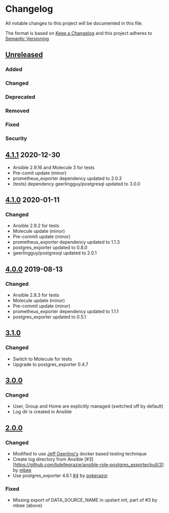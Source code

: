 # Changelog
All notable changes to this project will be documented in this file.

The format is based on [Keep a Changelog](http://keepachangelog.com/en/1.0.0/)
and this project adheres to [Semantic Versioning](http://semver.org/spec/v2.0.0.html).

## [Unreleased]
### Added
### Changed
### Deprecated
### Removed
### Fixed
### Security

## [4.1.1] 2020-12-30
- Ansible 2.9.16 and Molecule 3 for tests
- Pre-comit update (minor)
- prometheus\_exporter dependency updated to 2.0.3
- (tests) dependency geerlingguy/postgresql updated to 3.0.0

## [4.1.0] 2020-01-11
### Changed
- Ansible 2.9.2 for tests
- Molecule update (minor)
- Pre-commit update (minor)
- prometheus\_exporter dependency updated to 1.1.3
- postgres\_exporter updated to 0.8.0
- geerlingguy/postgresql updated to 2.0.1

## [4.0.0] 2019-08-13
### Changed
- Ansible 2.8.3 for tests
- Molecule update (minor)
- Pre-commit update (minor)
- prometheus\_exporter dependency updated to 1.1.1
- postgres\_exporter updated to 0.5.1

## [3.1.0]
### Changed
- Switch to Molecule for tests
- Upgrade to postgres\_exporter 0.4.7

## [3.0.0]
### Changed
- User, Group and Home are explicitly managed (switched off by default)
- Log dir is created in Ansible

## [2.0.0]
### Changed
- Modified to use [Jeff Geerling's](https://github.com/geerlingguy/) docker based testing technique
- Create log directory from Ansible [#3][https://github.com/bdellegrazie/ansible-role-postgres_exporter/pull/3] by [mbee](https://github.com/mbee)
- Use postgres\_exporter 4.6.1 [#4](https://github.com/bdellegrazie/ansible-role-postgres_exporter/pull/4) by [pokerazor](https://github.com/pokerazor)
### Fixed
- Missing export of DATA\_SOURCE\_NAME in upstart init, part of #3 by mbee (above)

[Unreleased]: https://github.com/bdellegrazie/ansible-role-postgresql_exporter/compare/v4.1.1...HEAD
[4.1.1]: https://github.com/bdellegrazie/ansible-role-postgresql_exporter/compare/v4.1.0...v4.1.1
[4.1.0]: https://github.com/bdellegrazie/ansible-role-postgresql_exporter/compare/v4.0.0...v4.1.0
[4.0.0]: https://github.com/bdellegrazie/ansible-role-postgresql_exporter/compare/v3.1.0...v4.0.0
[3.1.0]: https://github.com/bdellegrazie/ansible-role-postgresql_exporter/compare/v3.0.0...v3.1.0
[3.0.0]: https://github.com/bdellegrazie/ansible-role-postgresql_exporter/compare/v2.0.0...v3.0.0
[2.0.0]: https://github.com/bdellegrazie/ansible-role-postgresql_exporter/compare/v1.0.3...v2.0.0
[1.0.3]: https://github.com/bdellegrazie/ansible-role-postgresql_exporter/compare/v1.0.2...v1.0.2
[1.0.2]: https://github.com/bdellegrazie/ansible-role-postgresql_exporter/compare/v1.0.1...v1.0.2
[1.0.1]: https://github.com/bdellegrazie/ansible-role-postgresql_exporter/compare/v1.0.0...v1.0.1
